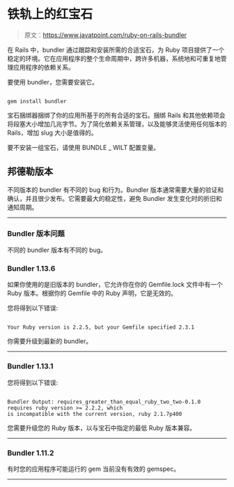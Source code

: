 # 铁轨上的红宝石

> 原文：<https://www.javatpoint.com/ruby-on-rails-bundler>

在 Rails 中，bundler 通过跟踪和安装所需的合适宝石，为 Ruby 项目提供了一个稳定的环境。它在应用程序的整个生命周期中，跨许多机器，系统地和可重复地管理应用程序的依赖关系。

要使用 bundler，您需要安装它。

```

gem install bundler

```

宝石捆绑器捆绑了你的应用所基于的所有合适的宝石。捆绑 Rails 和其他依赖项会将段塞大小增加几兆字节。为了简化依赖关系管理，以及能够灵活使用任何版本的 Rails，增加 slug 大小是值得的。

要不安装一组宝石，请使用 BUNDLE _ WILT 配置变量。

## 邦德勒版本

不同版本的 bundler 有不同的 bug 和行为。Bundler 版本通常需要大量的验证和确认，并且很少发布。它需要最大的稳定性，避免 Bundler 发生变化时的折旧和通知周期。

* * *

### Bundler 版本问题

不同的 bundler 版本有不同的 bug。

### Bundler 1.13.6

如果你使用的是旧版本的 bundler，它允许你在你的 Gemfile.lock 文件中有一个 Ruby 版本。根据你的 Gemfile 中的 Ruby 声明，它是无效的。

您将得到以下错误:

```

Your Ruby version is 2.2.5, but your Gemfile specified 2.3.1

```

你需要升级到最新的 bundler。

* * *

### Bundler 1.13.1

您将得到以下错误:

```

Bundler Output: requires_greater_than_equal_ruby_two_two-0.1.0 requires ruby version >= 2.2.2, which 
is incompatible with the current version, ruby 2.1.7p400

```

您需要升级您的 Ruby 版本，以与宝石中指定的最低 Ruby 版本兼容。

* * *

### Bundler 1.11.2

有时您的应用程序可能运行的 gem 当前没有有效的 gemspec。

* * *
